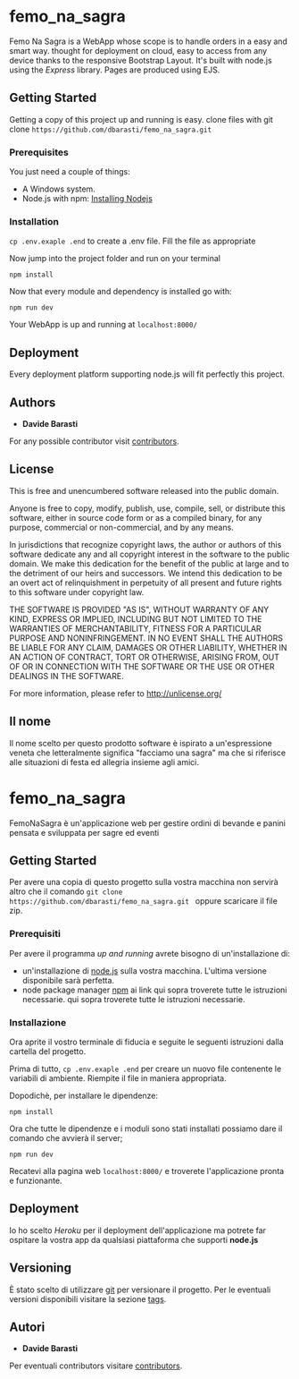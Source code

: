 # femo_na_sagra
Femo Na Sagra is a WebApp whose scope is to handle orders in a easy and smart way.
thought for deployment on cloud, easy to access from any device thanks to the responsive Bootstrap Layout.
It's built with node.js using the *Express* library.
Pages are produced using EJS.

## Getting Started

Getting a copy of this project up and running is easy.
clone files with git clone `https://github.com/dbarasti/femo_na_sagra.git`

### Prerequisites
You just need a couple of things:
- A Windows system.
- Node.js with npm: [Installing Nodejs](https://nodejs.org/en/download/)


### Installation

`cp .env.exaple .end` to create a .env file. Fill the file as appropriate

Now jump into the project folder and run on your terminal

```
npm install
```
Now that every module and dependency is installed go with:
```
npm run dev
```
Your WebApp is up and running at `localhost:8000/`  

## Deployment

Every deployment platform supporting node.js will fit perfectly this project.

## Authors

* **Davide Barasti**

For any possible contributor visit [contributors](https://github.com/dbarasti/femo_na_sagra/contributors).

## License

This is free and unencumbered software released into the public domain.

Anyone is free to copy, modify, publish, use, compile, sell, or
distribute this software, either in source code form or as a compiled
binary, for any purpose, commercial or non-commercial, and by any
means.

In jurisdictions that recognize copyright laws, the author or authors
of this software dedicate any and all copyright interest in the
software to the public domain. We make this dedication for the benefit
of the public at large and to the detriment of our heirs and
successors. We intend this dedication to be an overt act of
relinquishment in perpetuity of all present and future rights to this
software under copyright law.

THE SOFTWARE IS PROVIDED "AS IS", WITHOUT WARRANTY OF ANY KIND,
EXPRESS OR IMPLIED, INCLUDING BUT NOT LIMITED TO THE WARRANTIES OF
MERCHANTABILITY, FITNESS FOR A PARTICULAR PURPOSE AND NONINFRINGEMENT.
IN NO EVENT SHALL THE AUTHORS BE LIABLE FOR ANY CLAIM, DAMAGES OR
OTHER LIABILITY, WHETHER IN AN ACTION OF CONTRACT, TORT OR OTHERWISE,
ARISING FROM, OUT OF OR IN CONNECTION WITH THE SOFTWARE OR THE USE OR
OTHER DEALINGS IN THE SOFTWARE.

For more information, please refer to <http://unlicense.org/>

## Il nome
Il nome scelto per questo prodotto software è ispirato a un'espressione veneta che letteralmente significa "facciamo una sagra" ma che si riferisce alle situazioni di festa ed allegria insieme agli amici.

# femo_na_sagra
FemoNaSagra è un'applicazione web per gestire ordini di bevande e panini pensata e sviluppata per sagre ed eventi

## Getting Started

Per avere una copia di questo progetto sulla vostra macchina non servirà altro che il comando `git clone https://github.com/dbarasti/femo_na_sagra.git ` oppure scaricare il file zip.

### Prerequisiti
Per avere il programma *up and running* avrete bisogno di un'installazione di: 
* un'installazione di [node.js](https://nodejs.org/en/download/) sulla vostra macchina. L'ultima versione disponibile sarà perfetta.
* node package manager [npm](https://www.npmjs.com/get-npm)
ai link qui sopra troverete tutte le istruzioni necessarie.
qui sopra troverete tutte le istruzioni necessarie.


### Installazione

Ora aprite il vostro terminale di fiducia e seguite le seguenti istruzioni dalla cartella del progetto.

Prima di tutto, `cp .env.exaple .end` per creare un nuovo file contenente le variabili di ambiente. Riempite il file in maniera appropriata.

Dopodichè, per installare le dipendenze:

```
npm install
```

Ora che tutte le dipendenze e i moduli sono stati installati possiamo dare il comando che avvierà il server;

```
npm run dev
```
Recatevi alla pagina web `localhost:8000/` e troverete l'applicazione pronta e funzionante. 

## Deployment

Io ho scelto *Heroku* per il deployment dell'applicazione ma potrete far ospitare la vostra app da qualsiasi piattaforma che supporti **node.js**

## Versioning

È stato scelto di utilizzare [git](https://git-scm.com/) per versionare il progetto. Per le eventuali versioni disponibili visitare la sezione [tags](https://github.com/dbarasti/femo_na_sagra/tags). 

## Autori

* **Davide Barasti**

Per eventuali contributors visitare [contributors](https://github.com/dbarasti/femo_na_sagra/contributors).